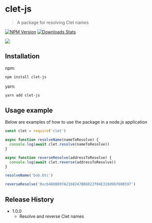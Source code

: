 # clet-js

> A package for resolving Clet names

[![NPM Version][npm-image]][npm-url]
[![Downloads Stats][npm-downloads]][npm-url]

![](header.png)

## Installation

npm:

```sh
npm install clet-js
```

yarn:

```sh
yarn add clet-js
```

## Usage example

Below are examples of how to use the package in a node.js application

```js
const clet = require('clet')

async function resolveName(nameToResolve) {
  console.log(await clet.resolve(nameToResolve))
}

async function reverseResolve(addressToResolve) {
  console.log(await clet.reverse(addressToResolve))
}

resolveName('bob.btc')

reverseResolve('0xcb488089fA2168247BB6022f04E310d997608597')
```

## Release History

<!-- - 0.1.0
  - Content
  - CHANGE: Content -->

- 1.0.0
  - Resolve and reverse Clet names

<!-- Markdown link & img dfn's -->

[npm-image]: https://img.shields.io/npm/v/datadog-metrics.svg?style=flat-square
[npm-url]: https://www.npmjs.com/package/clet-js
[npm-downloads]: https://img.shields.io/npm/dm/datadog-metrics.svg?style=flat-square
